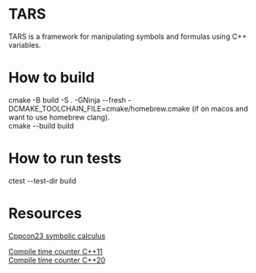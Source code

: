 # TARS
TARS is a framework for manipulating symbols and formulas using C++ variables.

# How to build
cmake -B build -S . -GNinja --fresh -DCMAKE_TOOLCHAIN_FILE=cmake/homebrew.cmake (if on macos and want to use homebrew clang).  
cmake --build build

# How to run tests
ctest --test-dir build

# Resources
[Cppcon23 symbolic calculus](https://youtu.be/lPfA4SFojao?si=wd4-8vxe03peYqW6)  

[Compile time counter C++11](https://b.atch.se/posts/constexpr-counter)  
[Compile time counter C++20](https://stackoverflow.com/a/74453799)  